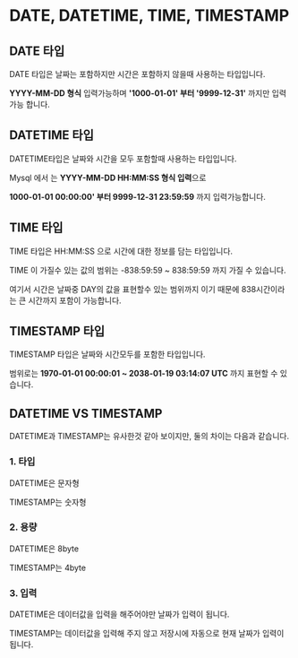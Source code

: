 # DATE, DATETIME, TIME, TIMESTAMP

## DATE 타입

DATE 타입은 날짜는 포함하지만 시간은 포함하지 않을때 사용하는 타입입니다.

**YYYY-MM-DD 형식** 입력가능하며 **'1000-01-01' 부터 '9999-12-31'** 까지만 입력가능 합니다.

## DATETIME 타입

DATETIME타입은 날짜와 시간을 모두 포함할때 사용하는 타입입니다. 

Mysql 에서 는 **YYYY-MM-DD HH:MM:SS 형식 입력**으로 

**1000-01-01 00:00:00' 부터 9999-12-31 23:59:59** 까지 입력가능합니다.

## TIME 타입

TIME 타입은 HH:MM:SS 으로 시간에 대한 정보를 담는 타입입니다.

TIME 이 가질수 있는 값의 범위는 -838:59:59 ~ 838:59:59 까지 가질 수 있습니다. 

여기서 시간은 날짜중 DAY의 값을 표현할수 있는 범위까지 이기 때문에 838시간이라는 큰 시간까지 포함이 가능합니다.

## TIMESTAMP 타입

TIMESTAMP 타입은 날짜와 시간모두를 포함한 타입입니다.

범위로는 **1970-01-01 00:00:01 ~ 2038-01-19 03:14:07 UTC** 까지 표현할 수 있습니다.

## DATETIME VS TIMESTAMP

DATETIME과 TIMESTAMP는 유사한것 같아 보이지만, 둘의 차이는 다음과 같습니다.

### 1. 타입

DATETIME은 문자형

TIMESTAMP는 숫자형

### 2. 용량

DATETIME은 8byte

TIMESTAMP는 4byte

### 3. 입력

DATETIME은 데이터값을 입력을 해주어야만 날짜가 입력이 됩니다.

TIMESTAMP는 데이터값을 입력해 주지 않고 저장시에 자동으로 현재 날짜가 입력이 됩니다.